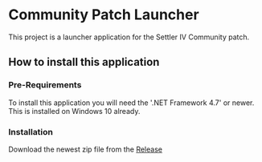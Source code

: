 # Community Patch Launcher

This project is a launcher application for the Settler IV Community patch.

## How to install this application

### Pre-Requirements

To install this application you will need the '.NET Framework 4.7' or newer. This is installed on Windows 10 already.

### Installation

Download the newest zip file from the [Release]


[Release]: https://github.com/Settlers4Modding/CommunityPatchLauncher/releases